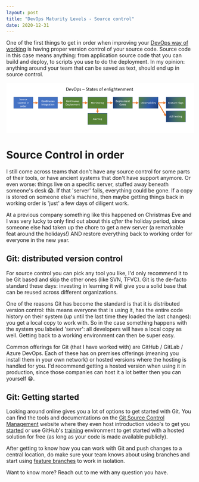 ```yaml
---
layout: post
title: "DevOps Maturity Levels - Source control"
date: 2020-12-31
---
```


One of the first things to get in order when improving your [DevOps way of working](/blog/2020/12/31/DevOps-Maturity-Levels) is having proper version control of your source code. Source code in this case means anything: from application source code that you can build and deploy, to scripts you use to do the deployment. In my opinion: anything around your team that can be saved as text, should end up in source control.

![Displaying the different States of Enlightenment](/images/2020/20201231/20201231_01_StatesOfEnlightenment.png)

# Source Control in order
I still come across teams that don't have any source control for some parts of their tools, or have ancient systems that don't have support anymore. Or even worse: things live on a specific server, stuffed away beneath someone's desk 😱. If that 'server' fails, everything could be gone. If a copy is stored on someone else's machine, then maybe getting things back in working order is 'just' a few days of diligent work.

At a previous company something like this happened on Christmas Eve and I was very lucky to only find out about this *after* the holiday period, since someone else had taken up the chore to get a new server (a remarkable feat around the holidays!) AND restore everything back to working order for everyone in the new year.

## Git: distributed version control
For source control you can pick any tool you like, I'd only recommend it to be Git based and skip the other ones (like SVN, TFVC). Git is the de-facto standard these days: investing in learning it will give you a solid base that can be reused across different organizations.

One of the reasons Git has become the standard is that it is distributed version control: this means everyone that is using it, has the entire code history on their system (up until the last time they loaded the last changes): you get a local copy to work with. So in the case something happens with the system you labeled 'server': all developers will have a local copy as well. Getting back to a working environment can then be super easy.

Common offerings for Git (that I have worked with) are GitHub / GitLab / Azure DevOps. Each of these has on premises offerings (meaning you install them in your own network) or hosted versions where the hosting is handled for you. I'd recommend getting a hosted version when using it in production, since those companies can host it a lot better then you can yourself 😁.

## Git: Getting started
Looking around online gives you a lot of options to get started with Git. You can find the tools and documentations on the [Git Source Control Management](https://git-scm.com/) website where they even host introduction video's to get you [started](https://git-scm.com/video/what-is-version-control) or use GitHub's [training](https://try.github.io/) environment to get started with a hosted solution for free (as long as your code is made available publicly).

After getting to know how you can work with Git and push changes to a central location, do make sure your team knows about using branches and start using [feature branches](https://www.atlassian.com/git/tutorials/comparing-workflows/gitflow-workflow) to work in isolation.

Want to know more? Reach out to me with any question you have.
